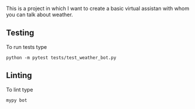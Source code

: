 This is a project in which I want to create a basic virtual assistan with whom you can talk about weather.

## Testing
To run tests type
```
python -m pytest tests/test_weather_bot.py
```

## Linting
To lint type
```
mypy bot
```
